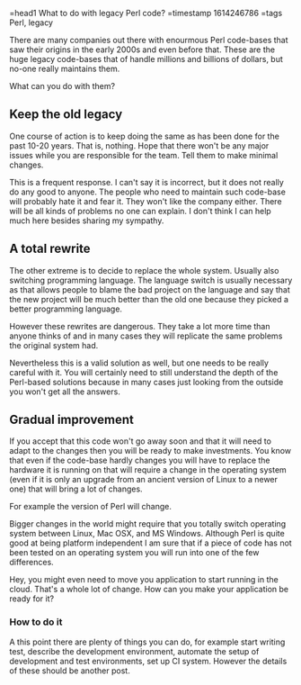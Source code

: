 =head1 What to do with legacy Perl code?
=timestamp 1614246786
=tags Perl, legacy



There are many companies out there with enourmous Perl code-bases that saw their origins in the early 2000s and even before that.
These are the huge legacy code-bases that of handle millions and billions of dollars, but no-one really maintains them.

What can you do with them?



<h2>Keep the old legacy</h2>

One course of action is to keep doing the same as has been done for the past 10-20 years.
That is, nothing. Hope that there won't be any major issues while you are responsible for the team. Tell them to make minimal changes.

This is a frequent response. I can't say it is incorrect, but it does not really do any good to anyone. The people who need to maintain
such code-base will probably hate it and fear it. They won't like the company either. There will be all kinds of problems
no one can explain. I don't think I can help much here besides sharing my sympathy.


<h2>A total rewrite</h2>

The other extreme is to decide to replace the whole system. Usually also switching programming language. The language switch is
usually necessary as that allows people to blame the bad project on the language and say that the new project will be much better than
the old one because they picked a better programming language.

However these rewrites are dangerous. They take a lot more time than anyone thinks of and in many cases they will replicate the same problems
the original system had.

Nevertheless this is a valid solution as well, but one needs to be really careful with it.
You will certainly need to still understand the depth of the Perl-based solutions because in many cases just looking from the outside
you won't get all the answers.

<h2>Gradual improvement</h2>

If you accept that this code won't go away soon and that it will need to adapt to the changes then you will be ready to make investments.
You know that even if the code-base hardly changes you will have to replace the hardware it is running on that will require a change in the
operating system (even if it is only an upgrade from an ancient version of Linux to a newer one) that will bring a lot of changes.

For example the version of Perl will change.

Bigger changes in the world might require that you totally switch operating system between Linux, Mac OSX, and MS Windows.
Although Perl is quite good at being platform independent I am sure that if a piece of code has not been tested on an operating system
you will run into one of the few differences.

Hey, you might even need to move you application to start running in the cloud. That's a whole lot of change. How can you make your application
be ready for it?

<h3>How to do it</h3>

A this point there are plenty of things you can do, for example start writing test, describe the development environment,
automate the setup of development and test environments, set up CI system. However the details of these should be another post.

